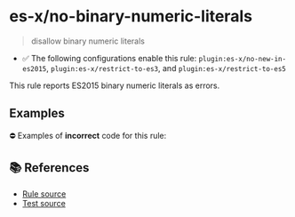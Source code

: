 # es-x/no-binary-numeric-literals
> disallow binary numeric literals

- ✅ The following configurations enable this rule: `plugin:es-x/no-new-in-es2015`, `plugin:es-x/restrict-to-es3`, and `plugin:es-x/restrict-to-es5`

This rule reports ES2015 binary numeric literals as errors.

## Examples

⛔ Examples of **incorrect** code for this rule:

<eslint-playground type="bad" code="/*eslint es-x/no-binary-numeric-literals: error */
let a = 0b1010
" />

## 📚 References

- [Rule source](https://github.com/ota-meshi/eslint-plugin-es-x/blob/v5.0.0/lib/rules/no-binary-numeric-literals.js)
- [Test source](https://github.com/ota-meshi/eslint-plugin-es-x/blob/v5.0.0/tests/lib/rules/no-binary-numeric-literals.js)
